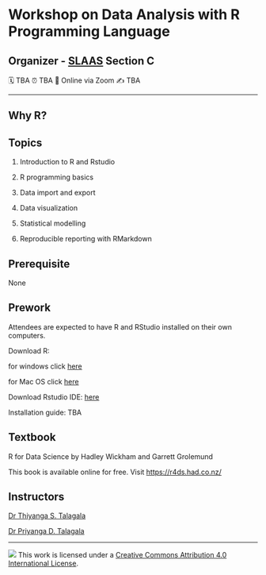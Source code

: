 # Workshop on Data Analysis with R Programming Language

## Organizer - [SLAAS](https://www.slaas.lk/) Section C


:spiral_calendar: TBA
:alarm_clock:     TBA
:hotel:           Online via Zoom
:writing_hand:    TBA



-----

## Why R?


## Topics


1. Introduction to R and Rstudio

2. R programming basics

3. Data import and export

4. Data visualization 

5. Statistical modelling

6. Reproducible reporting with RMarkdown


## Prerequisite

None


## Prework

Attendees are expected to have R and RStudio installed on their own computers.

Download R: 

for windows click [here](https://cran.r-project.org/bin/windows/base/)

for Mac OS click [here](https://cran.r-project.org/bin/macosx/)

Download Rstudio IDE: [here](https://rstudio.com/products/rstudio/download/)

Installation guide: TBA


## Textbook

R for Data Science by Hadley Wickham and Garrett Grolemund

This book is available online for free. Visit https://r4ds.had.co.nz/

## Instructors

[Dr Thiyanga S. Talagala](https://thiyanga.netlify.app/)

[Dr Priyanga D. Talagala](https://prital.netlify.app/)


-----

![](https://i.creativecommons.org/l/by/4.0/88x31.png) This work is
licensed under a [Creative Commons Attribution 4.0 International
License](https://creativecommons.org/licenses/by/4.0/).
